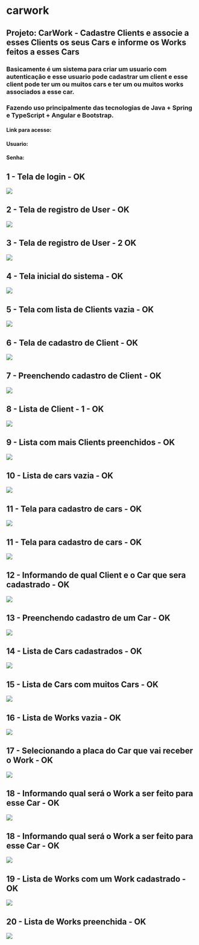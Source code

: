 # carwork

## Projeto: CarWork - Cadastre Clients e associe a esses Clients os seus Cars e informe os Works feitos a esses Cars

### Basicamente é um sistema para criar um usuario com autenticação e esse usuario pode cadastrar um client e esse client pode ter um ou muitos cars e ter um ou muitos works associados a esse car.

### Fazendo uso principalmente das tecnologias de Java + Spring e TypeScript + Angular e Bootstrap.

#### Link para acesso: 
#### Usuario: 
#### Senha: 



## 1 - Tela de login      - OK
<img src="https://raw.githubusercontent.com/rodrigojfagundes/carwork/main/imagens/1%20-%20Tela%20de%20login.png" />


## 2 - Tela de registro de User    - OK
<img src="https://raw.githubusercontent.com/rodrigojfagundes/carwork/main/imagens/2%20-%20Tela%20de%20registro%20de%20User%20-%201.png" />


## 3 - Tela de registro de User - 2       OK
<img src="https://raw.githubusercontent.com/rodrigojfagundes/carwork/main/imagens/3%20-%20Tela%20de%20registro%20de%20User%20-%202.png" />


## 4 - Tela inicial do sistema      -    OK
<img src="https://raw.githubusercontent.com/rodrigojfagundes/carwork/main/imagens/4%20-%20Tela%20inicial%20do%20sistema.png" />


## 5 - Tela com lista de Clients vazia    -  OK
<img src="https://raw.githubusercontent.com/rodrigojfagundes/carwork/main/imagens/5%20-%20Tela%20com%20lista%20de%20Clients%20vazia.png" />


## 6 - Tela de cadastro de Client    - OK
<img src="https://raw.githubusercontent.com/rodrigojfagundes/carwork/main/imagens/6%20-%20Tela%20de%20cadastro%20de%20Client.png" />


## 7 - Preenchendo cadastro de Client    -  OK
<img src="https://raw.githubusercontent.com/rodrigojfagundes/carwork/main/imagens/7%20-%20Preenchendo%20cadastro%20de%20Client.png" />


## 8 - Lista de Client - 1      -    OK
<img src="https://raw.githubusercontent.com/rodrigojfagundes/carwork/main/imagens/8%20-%20Lista%20de%20Client%20-%201.png" />


## 9 - Lista com mais Clients preenchidos      -    OK
<img src="https://raw.githubusercontent.com/rodrigojfagundes/carwork/main/imagens/9%20-%20Lista%20com%20mais%20Clients%20preenchidos.png" />


## 10 - Lista de cars vazia      -    OK
<img src="https://raw.githubusercontent.com/rodrigojfagundes/carwork/main/imagens/10%20-%20Lista%20de%20Cars%20vazia.png" />


## 11 - Tela para cadastro de cars      -    OK
<img src="https://raw.githubusercontent.com/rodrigojfagundes/carwork/main/imagens/11%20-%20Tela%20para%20cadastro%20de%20Cars.png" />


## 11 - Tela para cadastro de cars      -    OK
<img src="https://raw.githubusercontent.com/rodrigojfagundes/carwork/main/imagens/11%20-%20Tela%20para%20cadastro%20de%20Cars.png" />



## 12 - Informando de qual Client e o Car que sera cadastrado      -    OK
<img src="https://raw.githubusercontent.com/rodrigojfagundes/carwork/main/imagens/12%20-%20Informando%20de%20qual%20Client%20e%20o%20Car%20que%20sera%20cadastrado.png" />



## 13 - Preenchendo cadastro de um Car      -    OK
<img src="https://raw.githubusercontent.com/rodrigojfagundes/carwork/main/imagens/13%20-%20Preenchendo%20cadastro%20de%20um%20Car.png" />



## 14 - Lista de Cars cadastrados      -    OK
<img src="https://raw.githubusercontent.com/rodrigojfagundes/carwork/main/imagens/14%20-%20Lista%20de%20Cars%20cadastrados.png" />



## 15 - Lista de Cars com muitos Cars      -    OK
<img src="https://raw.githubusercontent.com/rodrigojfagundes/carwork/main/imagens/15%20-%20Lista%20%20de%20Cars%20com%20muitos%20Cars.png" />



## 16 - Lista de Works vazia      -    OK
<img src="https://raw.githubusercontent.com/rodrigojfagundes/carwork/main/imagens/16%20-%20Lista%20de%20Works%20vazia.png" />





## 17 - Selecionando a placa do Car que vai receber o Work      -    OK
<img src="https://raw.githubusercontent.com/rodrigojfagundes/carwork/main/imagens/17%20-%20Selecionando%20a%20placa%20do%20Car%20que%20vai%20receber%20o%20Work.png" />



## 18 - Informando qual será o Work a ser feito para esse Car      -    OK
<img src="https://raw.githubusercontent.com/rodrigojfagundes/carwork/main/imagens/18%20-%20Informando%20qual%20ser%C3%A1%20o%20Work%20a%20ser%20feito%20para%20esse%20carro.png" />







## 18 - Informando qual será o Work a ser feito para esse Car      -    OK
<img src="https://raw.githubusercontent.com/rodrigojfagundes/carwork/main/imagens/18%20-%20Informando%20qual%20ser%C3%A1%20o%20Work%20a%20ser%20feito%20para%20esse%20carro.png" />






## 19 - Lista de Works com um Work cadastrado      -    OK
<img src="https://raw.githubusercontent.com/rodrigojfagundes/carwork/main/imagens/19%20-%20Lista%20de%20Works%20com%20um%20Work%20cadastrado.png" />





## 20 - Lista de Works preenchida    -    OK
<img src="https://raw.githubusercontent.com/rodrigojfagundes/carwork/main/imagens/20%20-%20Lista%20de%20Works%20preenchida.png" />







